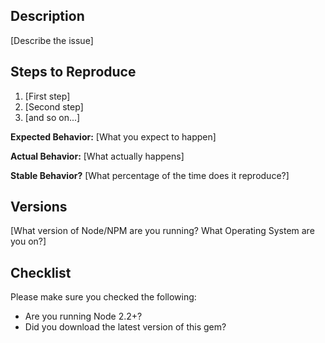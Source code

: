 ## Description

[Describe the issue]

## Steps to Reproduce

1. [First step]
2. [Second step]
3. [and so on...]

__Expected Behavior:__ [What you expect to happen]

__Actual Behavior:__ [What actually happens]

__Stable Behavior?__ [What percentage of the time does it reproduce?]

## Versions

[What version of Node/NPM are you running? What Operating System are you on?]

## Checklist

Please make sure you checked the following:

* Are you running Node 2.2+?
* Did you download the latest version of this gem?
